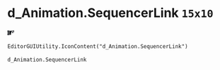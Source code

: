 # d_Animation.SequencerLink `15x10`
<img src="/img/d_Animation.SequencerLink.png" width=15 height=10>

``` CSharp
EditorGUIUtility.IconContent("d_Animation.SequencerLink")
```
```
d_Animation.SequencerLink
```
